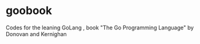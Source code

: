 # goobook
Codes for the leaning GoLang , book "The Go Programming Language" by Donovan and Kernighan

